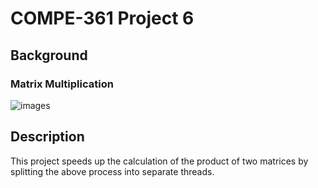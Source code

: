 # COMPE-361 Project 6
## Background
### Matrix Multiplication

![images](https://github.com/aarontartz/Advanced-Programming-Projects/assets/166546889/91f8ad5d-9c7d-4862-9f0d-7bbc076395c9)

## Description
This project speeds up the calculation of the product of two matrices by splitting the above process into separate threads.

